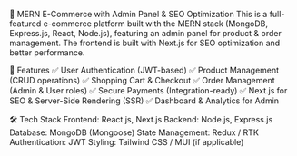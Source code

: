 🛒 MERN E-Commerce with Admin Panel & SEO Optimization
This is a full-featured e-commerce platform built with the MERN stack (MongoDB, Express.js, React, Node.js), featuring an admin panel for product & order management. The frontend is built with Next.js for SEO optimization and better performance.

🚀 Features
✅ User Authentication (JWT-based)
✅ Product Management (CRUD operations)
✅ Shopping Cart & Checkout
✅ Order Management (Admin & User roles)
✅ Secure Payments (Integration-ready)
✅ Next.js for SEO & Server-Side Rendering (SSR)
✅ Dashboard & Analytics for Admin

🛠 Tech Stack
Frontend: React.js, Next.js
Backend: Node.js, Express.js
Database: MongoDB (Mongoose)
State Management: Redux / RTK
Authentication: JWT
Styling: Tailwind CSS / MUI (if applicable)
